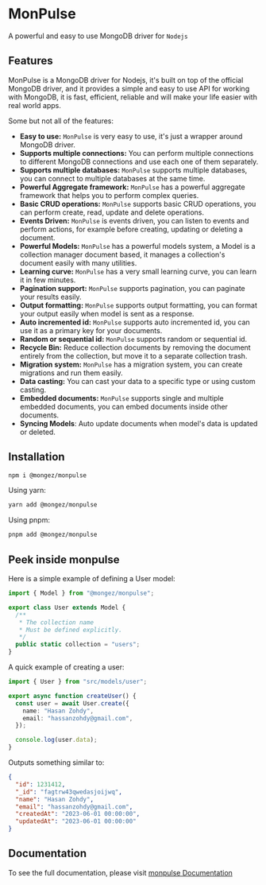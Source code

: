 # MonPulse

A powerful and easy to use MongoDB driver for `Nodejs`

## Features

MonPulse is a MongoDB driver for Nodejs, it's built on top of the official MongoDB driver, and it provides a simple and easy to use API for working with MongoDB, it is fast, efficient, reliable and will make your life easier with real world apps.

Some but not all of the features:


- **Easy to use:** `MonPulse` is very easy to use, it's just a wrapper around MongoDB driver.
- **Supports multiple connections:** You can perform multiple connections to different MongoDB connections and use each one of them separately.
- **Supports multiple databases:** `MonPulse` supports multiple databases, you can connect to multiple databases at the same time.
- **Powerful Aggregate framework:** `MonPulse` has a powerful aggregate framework that helps you to perform complex queries.
- **Basic CRUD operations:** `MonPulse` supports basic CRUD operations, you can perform create, read, update and delete operations.
- **Events Driven:** `MonPulse` is events driven, you can listen to events and perform actions, for example before creating, updating or deleting a document.
- **Powerful Models:** `MonPulse` has a powerful models system, a Model is a collection manager document based, it manages a collection's document easily with many utilities.
- **Learning curve:** `MonPulse` has a very small learning curve, you can learn it in few minutes.
- **Pagination support:** `MonPulse` supports pagination, you can paginate your results easily.
- **Output formatting:** `MonPulse` supports output formatting, you can format your output easily when model is sent as a response.
- **Auto incremented id:** `MonPulse` supports auto incremented id, you can use it as a primary key for your documents.
- **Random or sequential id:** `MonPulse` supports random or sequential id.
- **Recycle Bin:** Reduce collection documents by removing the document entirely from the collection, but move it to a separate collection trash.
- **Migration system:** `MonPulse` has a migration system, you can create migrations and run them easily.
- **Data casting:** You can cast your data to a specific type or using custom casting.
- **Embedded documents:** `MonPulse` supports single and multiple embedded documents, you can embed documents inside other documents.
- **Syncing Models**: Auto update documents when model's data is updated or deleted.


## Installation

```bash
npm i @mongez/monpulse
```

Using yarn:

```bash
yarn add @mongez/monpulse
```

Using pnpm:

```bash
pnpm add @mongez/monpulse
```


## Peek inside monpulse

Here is a simple example of defining a User model:

```ts title="src/models/user.ts"
import { Model } from "@mongez/monpulse";

export class User extends Model {
  /**
   * The collection name
   * Must be defined explicitly.
   */
  public static collection = "users";
}
```

A quick example of creating a user:

```ts title="src/controllers/users.ts"
import { User } from "src/models/user";

export async function createUser() {
  const user = await User.create({
    name: "Hasan Zohdy",
    email: "hassanzohdy@gmail.com",
  });

  console.log(user.data);
}
```

Outputs something similar to:

```json
{
  "id": 1231412,
  "_id": "fagtrw43qwedasjoijwq",
  "name": "Hasan Zohdy",
  "email": "hassanzohdy@gmail.com",
  "createdAt": "2023-06-01 00:00:00",
  "updatedAt": "2023-06-01 00:00:00"
}
```


## Documentation

To see the full documentation, please visit [monpulse Documentation](https://docs.mentoor.io/mongez/monpulse/getting-started/introduction) 